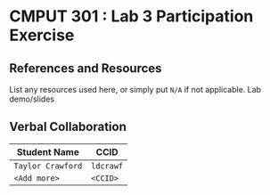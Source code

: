 # CMPUT 301 : Lab 3 Participation Exercise

## References and Resources

List any resources used here, or simply put `N/A` if not applicable.
Lab demo/slides

## Verbal Collaboration

| Student Name | CCID      |
| ------------ | --------- |
| `Taylor Crawford`    | `ldcrawf` |
| `<Add more>` | `<CCID>`  |
